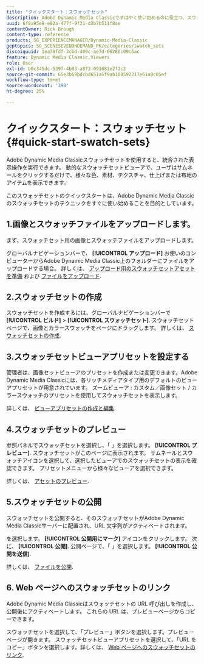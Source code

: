 ```yaml
---
title: "クイックスタート：スウォッチセット"
description: Adobe Dynamic Media Classicですばやく使い始めるのに役立つ、スウォッチセットの概要とクイックスタートです。
uuid: 6f8a95e8-e82a-477f-9f21-d2b7b511f8ae
contentOwner: Rick Brough
content-type: reference
products: SG_EXPERIENCEMANAGER/Dynamic-Media-Classic
geptopics: SG_SCENESEVENONDEMAND_PK/categories/swatch_sets
discoiquuid: 1ea70fdf-3cbd-409c-ae7d-06286c99c6ac
feature: Dynamic Media Classic,Viewers
role: User
exl-id: b0c345dc-539f-4b03-a873-091681e2f2c2
source-git-commit: 65e3b69bdcbd651a5f9ab100592217e61a8c05ef
workflow-type: tm+mt
source-wordcount: '398'
ht-degree: 25%

---
```


# クイックスタート：スウォッチセット{#quick-start-swatch-sets}

Adobe Dynamic Media Classicスウォッチセットを使用すると、統合された表示操作を実行できます。 動的なスウォッチセットビューアで、ユーザはサムネールをクリックするだけで、様々な色、素材、テクスチャ、仕上げまたは布地のアイテムを表示できます。

このスウォッチセットのクイックスタートは、Adobe Dynamic Media Classicのスウォッチセットのテクニックをすぐに使い始めることを目的としています。

## 1.画像とスウォッチファイルをアップロードします。

まず、スウォッチセット用の画像とスウォッチファイルをアップロードします。

グローバルナビゲーションバーで、 **[!UICONTROL アップロード]** お使いのコンピューターからAdobe Dynamic Media Classic上のフォルダーにファイルをアップロードする場合。 詳しくは、 [アップロード用のスウォッチセットアセットを準備](preparing-swatch-set-assets-upload.md#preparing-swatch-set-assets-for-upload) および [ファイルをアップロード](uploading-files.md#uploading-your-files).

## 2.スウォッチセットの作成

スウォッチセットを作成するには、グローバルナビゲーションバーで **[!UICONTROL ビルド]** > **[!UICONTROL スウォッチセット]**. スウォッチセットページで、画像とカラースウォッチをページにドラッグします。 詳しくは、 [スウォッチセットの作成](creating-swatch-set.md#creating-a-swatch-set).

## 3.スウォッチセットビューアプリセットを設定する

管理者は、画像セットビューアのプリセットを作成または変更できます。Adobe Dynamic Media Classicには、各リッチメディアタイプ用のデフォルトのビューアプリセットが用意されています。 ズームビューア : カスタム／画像セット / カラースウォッチのプリセットを使用してスウォッチセットを表示します。

詳しくは、 [ビューアプリセットの作成と編集](application-setup.md#adding-and-editing-viewer-presets).

## 4.スウォッチセットのプレビュー

参照パネルでスウォッチセットを選択し、「 」を選択します。 **[!UICONTROL プレビュー]**. スウォッチセットがこのページに表示されます。 サムネールとスウォッチアイコンを選択して、選択したビューアでのスウォッチセットの表示を確認できます。 プリセットメニューから様々なビューアを選択できます。

詳しくは、 [アセットのプレビュー](previewing-asset.md#previewing-an-asset).

## 5.スウォッチセットの公開

スウォッチセットを公開すると、そのスウォッチセットがAdobe Dynamic Media Classicサーバーに配置され、URL 文字列がアクティベートされます。

を選択します。 **[!UICONTROL 公開用にマーク]** アイコンをクリックします。 次に、 **[!UICONTROL 公開]**. 公開ページで、「 」を選択します。 **[!UICONTROL 公開を送信]**.

詳しくは、 [ファイルを公開](publishing-files.md#publishing-files).

## 6. Web ページへのスウォッチセットのリンク

Adobe Dynamic Media Classicはスウォッチセットの URL 呼び出しを作成し、公開後にアクティベートします。 これらの URL は、プレビューページからコピーできます。

スウォッチセットを選択して、「プレビュー」ボタンを選択します。プレビューページが開きます。 スウォッチセットビューアプリセットを選択して、「URL をコピー」ボタンを選択します。詳しくは、 [Web ページへのスウォッチセットのリンク](linking-swatch-set-web-page.md#linking-a-swatch-set-to-a-web-page).
